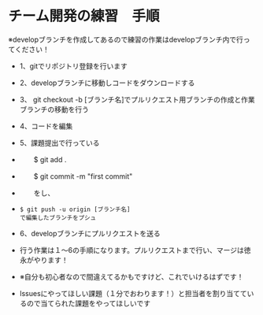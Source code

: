 # チーム開発の練習　手順

※developブランチを作成してあるので練習の作業はdevelopブランチ内で行ってください！

- 1、gitでリポジトリ登録を行います
- 2、developブランチに移動しコードをダウンロードする
- 3、 git checkout -b [ブランチ名]でプルリクエスト用ブランチの作成と作業ブランチの移動を行う
- 4、コードを編集
- 5、課題提出で行っている
- 　　$ git add .
- 　　$ git commit -m "first commit"
- 　　をし、
-     $ git push -u origin [ブランチ名]
      で編集したブランチをプシュ
-  6、developブランチにプルリクエストを送る
 
- 行う作業は１～6の手順になります。プルリクエストまで行い、マージは徳永がやります！
- ※自分も初心者なので間違えてるかもですけど、これでいけるはずです！
 
- lssuesにやってほしい課題（１分でおわります！）と担当者を割り当てているので当てられた課題をやってほしいです
